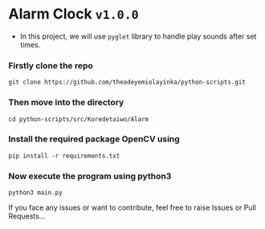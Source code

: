 # Alarm Clock `v1.0.0`

- In this project, we will use ```pyglet``` library to handle play sounds after set times.

### Firstly clone the repo
```
git clone https://github.com/theadeyemiolayinka/python-scripts.git
```

### Then move into the directory
```
cd python-scripts/src/Koredetaiwo/Alarm
```

### Install the required package OpenCV using
```
pip install -r requirements.txt
```

### Now execute the program using python3
```
python3 main.py
```

If you face any issues or want to contribute, feel free to raise Issues or Pull Requests...